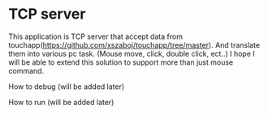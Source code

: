# TCP server
This application is TCP server that accept data from touchapp(https://github.com/xszaboj/touchapp/tree/master).
And translate them into various pc task. (Mouse move, click, double click, ect..)
I hope I will be able to extend this solution to support more than just mouse command.

How to debug
(will be added later)

How to run
(will be added later)
